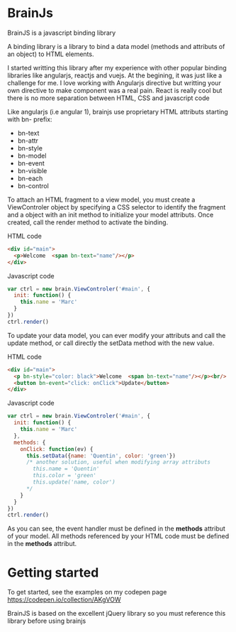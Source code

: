 # BrainJs
BrainJS is a javascript binding library

A binding library is a library to bind a data model (methods and attributs of an object) to HTML elements. 

I started writting this library after my experience with other popular binding libraries like angularjs, reactjs and vuejs. At the begining, it was just like a challenge for me.
I love working with Angularjs directive but writting your own directive to make component was a real pain.
React is really cool but there is no more separation between HTML, CSS and javascript code

Like angularjs (i.e angular 1), brainjs use proprietary HTML attributs starting with bn- prefix:
- bn-text
- bn-attr
- bn-style
- bn-model
- bn-event
- bn-visible
- bn-each
- bn-control

To attach an HTML fragment to a view model, you must create a ViewControler object by specifying a CSS selector to identify the fragment and a object with an init method to initialize your model attributs. Once created, call the render method to activate the binding.

HTML code
````html
<div id="main">
  <p>Welcome  <span bn-text="name"/></p>
</div>
````

Javascript code
````javascript
var ctrl = new brain.ViewControler('#main', {
  init: function() {
    this.name = 'Marc'
  }
})
ctrl.render()
````

To update your data model, you can ever modify your attributs and call the update method, or call directly the setData method with the new value.

HTML code
````html
<div id="main">
  <p bn-style="color: black">Welcome  <span bn-text="name"/></p><br/>
  <button bn-event="click: onClick">Update</button>
</div>
````

Javascript code
````javascript
var ctrl = new brain.ViewControler('#main', {
  init: function() {
    this.name = 'Marc'
  },
  methods: {
    onClick: function(ev) {
      this.setData({name: 'Quentin', color: 'green'})
      /* another solution, useful when modifying array attributs
        this.name = 'Quentin'
        this.color = 'green'
        this.update('name, color')
      */
    }
  }
})
ctrl.render()
````
As you can see, the event handler must be defined in the **methods** attribut of your model. All methods referenced by your HTML code must be defined in the **methods** attribut.

# Getting started

To get started, see the examples on my codepen page https://codepen.io/collection/AKgVOW

BrainJS is based on the excellent jQuery library so you must reference this library before using brainjs
